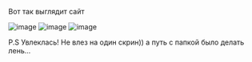 Вот так выглядит сайт

![image](https://github.com/Lookingworld2014/HTMLandCSS/assets/124498579/29207dc7-84a7-4918-8959-7805fcf4361d)
![image](https://github.com/Lookingworld2014/HTMLandCSS/assets/124498579/b57161de-a952-4fa6-886e-7ba1e3ac695f)
![image](https://github.com/Lookingworld2014/HTMLandCSS/assets/124498579/4a610728-72b0-4e2c-9ae4-89cdedabaf6e)

P.S Увлеклась! Не влез на один скрин))
а путь с папкой было делать лень...